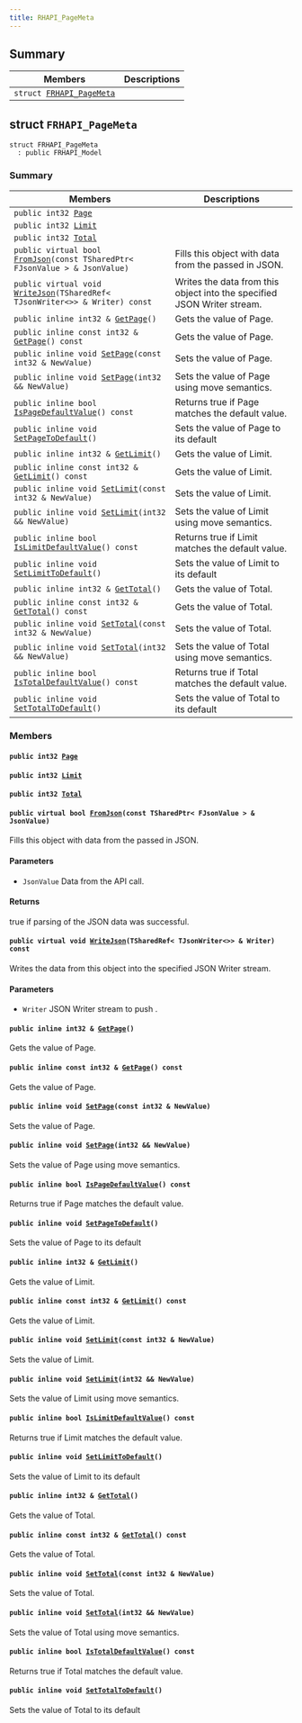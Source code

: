 ```yaml
---
title: RHAPI_PageMeta
---
```


## Summary

 Members                        | Descriptions                                
--------------------------------|---------------------------------------------
`struct `[`FRHAPI_PageMeta`](#structFRHAPI__PageMeta) | 

## struct `FRHAPI_PageMeta` <a id="structFRHAPI__PageMeta"></a>

```
struct FRHAPI_PageMeta
  : public FRHAPI_Model
```

### Summary

 Members                        | Descriptions                                
--------------------------------|---------------------------------------------
`public int32 `[`Page`](#structFRHAPI__PageMeta_1a6cca0387aa38f6160e818ff8bad85a67) | 
`public int32 `[`Limit`](#structFRHAPI__PageMeta_1a1ee76853639b633ab5165c18bda1e546) | 
`public int32 `[`Total`](#structFRHAPI__PageMeta_1a13e9adca196130185d55586e2c812859) | 
`public virtual bool `[`FromJson`](#structFRHAPI__PageMeta_1a3a6c36c80d941d3803312fdd3396c4b5)`(const TSharedPtr< FJsonValue > & JsonValue)` | Fills this object with data from the passed in JSON.
`public virtual void `[`WriteJson`](#structFRHAPI__PageMeta_1ab179c9d82fc94ff946238e7d56b4dd7f)`(TSharedRef< TJsonWriter<>> & Writer) const` | Writes the data from this object into the specified JSON Writer stream.
`public inline int32 & `[`GetPage`](#structFRHAPI__PageMeta_1aa13cc6ef0f0b621ac065a75a236e686e)`()` | Gets the value of Page.
`public inline const int32 & `[`GetPage`](#structFRHAPI__PageMeta_1a1ec015c5ce6921cb3e46a6eb9c587704)`() const` | Gets the value of Page.
`public inline void `[`SetPage`](#structFRHAPI__PageMeta_1aa1e4cab16e2b23f83e88a2fc86964641)`(const int32 & NewValue)` | Sets the value of Page.
`public inline void `[`SetPage`](#structFRHAPI__PageMeta_1aa4548f30744d45005a8de5394b4f92e4)`(int32 && NewValue)` | Sets the value of Page using move semantics.
`public inline bool `[`IsPageDefaultValue`](#structFRHAPI__PageMeta_1a94fa3af0ff5253703ae52a78a2114844)`() const` | Returns true if Page matches the default value.
`public inline void `[`SetPageToDefault`](#structFRHAPI__PageMeta_1a939ed340b81a12ea247b275682232b1a)`()` | Sets the value of Page to its default
`public inline int32 & `[`GetLimit`](#structFRHAPI__PageMeta_1a17bdbd54980486c988b388156f899e11)`()` | Gets the value of Limit.
`public inline const int32 & `[`GetLimit`](#structFRHAPI__PageMeta_1a0ebc51d14c74144e1e9bf8ee75a7dbce)`() const` | Gets the value of Limit.
`public inline void `[`SetLimit`](#structFRHAPI__PageMeta_1acb6abc9056ba40b3d3a6845d0038f099)`(const int32 & NewValue)` | Sets the value of Limit.
`public inline void `[`SetLimit`](#structFRHAPI__PageMeta_1a70dc4834ca91acadffc3e14704feea63)`(int32 && NewValue)` | Sets the value of Limit using move semantics.
`public inline bool `[`IsLimitDefaultValue`](#structFRHAPI__PageMeta_1a47179c3bc0898b6bbf9933190cd9c098)`() const` | Returns true if Limit matches the default value.
`public inline void `[`SetLimitToDefault`](#structFRHAPI__PageMeta_1adaa1f4e0bf20a7e6763f9bdc280c4f10)`()` | Sets the value of Limit to its default
`public inline int32 & `[`GetTotal`](#structFRHAPI__PageMeta_1a02ef93d30af355daf6b7505e62e02c3e)`()` | Gets the value of Total.
`public inline const int32 & `[`GetTotal`](#structFRHAPI__PageMeta_1a786482f7ef05931a754262ec80305689)`() const` | Gets the value of Total.
`public inline void `[`SetTotal`](#structFRHAPI__PageMeta_1a806413086a1057520bd4b638f85717c3)`(const int32 & NewValue)` | Sets the value of Total.
`public inline void `[`SetTotal`](#structFRHAPI__PageMeta_1a2ebe4335c034c1ea1fb1088574335f55)`(int32 && NewValue)` | Sets the value of Total using move semantics.
`public inline bool `[`IsTotalDefaultValue`](#structFRHAPI__PageMeta_1a999342514882e895d280ab861137cba1)`() const` | Returns true if Total matches the default value.
`public inline void `[`SetTotalToDefault`](#structFRHAPI__PageMeta_1a32d285464f71b75b05be71450f894b97)`()` | Sets the value of Total to its default

### Members

#### `public int32 `[`Page`](#structFRHAPI__PageMeta_1a6cca0387aa38f6160e818ff8bad85a67) <a id="structFRHAPI__PageMeta_1a6cca0387aa38f6160e818ff8bad85a67"></a>

#### `public int32 `[`Limit`](#structFRHAPI__PageMeta_1a1ee76853639b633ab5165c18bda1e546) <a id="structFRHAPI__PageMeta_1a1ee76853639b633ab5165c18bda1e546"></a>

#### `public int32 `[`Total`](#structFRHAPI__PageMeta_1a13e9adca196130185d55586e2c812859) <a id="structFRHAPI__PageMeta_1a13e9adca196130185d55586e2c812859"></a>

#### `public virtual bool `[`FromJson`](#structFRHAPI__PageMeta_1a3a6c36c80d941d3803312fdd3396c4b5)`(const TSharedPtr< FJsonValue > & JsonValue)` <a id="structFRHAPI__PageMeta_1a3a6c36c80d941d3803312fdd3396c4b5"></a>

Fills this object with data from the passed in JSON.

#### Parameters
* `JsonValue` Data from the API call.

#### Returns
true if parsing of the JSON data was successful.

#### `public virtual void `[`WriteJson`](#structFRHAPI__PageMeta_1ab179c9d82fc94ff946238e7d56b4dd7f)`(TSharedRef< TJsonWriter<>> & Writer) const` <a id="structFRHAPI__PageMeta_1ab179c9d82fc94ff946238e7d56b4dd7f"></a>

Writes the data from this object into the specified JSON Writer stream.

#### Parameters
* `Writer` JSON Writer stream to push .

#### `public inline int32 & `[`GetPage`](#structFRHAPI__PageMeta_1aa13cc6ef0f0b621ac065a75a236e686e)`()` <a id="structFRHAPI__PageMeta_1aa13cc6ef0f0b621ac065a75a236e686e"></a>

Gets the value of Page.

#### `public inline const int32 & `[`GetPage`](#structFRHAPI__PageMeta_1a1ec015c5ce6921cb3e46a6eb9c587704)`() const` <a id="structFRHAPI__PageMeta_1a1ec015c5ce6921cb3e46a6eb9c587704"></a>

Gets the value of Page.

#### `public inline void `[`SetPage`](#structFRHAPI__PageMeta_1aa1e4cab16e2b23f83e88a2fc86964641)`(const int32 & NewValue)` <a id="structFRHAPI__PageMeta_1aa1e4cab16e2b23f83e88a2fc86964641"></a>

Sets the value of Page.

#### `public inline void `[`SetPage`](#structFRHAPI__PageMeta_1aa4548f30744d45005a8de5394b4f92e4)`(int32 && NewValue)` <a id="structFRHAPI__PageMeta_1aa4548f30744d45005a8de5394b4f92e4"></a>

Sets the value of Page using move semantics.

#### `public inline bool `[`IsPageDefaultValue`](#structFRHAPI__PageMeta_1a94fa3af0ff5253703ae52a78a2114844)`() const` <a id="structFRHAPI__PageMeta_1a94fa3af0ff5253703ae52a78a2114844"></a>

Returns true if Page matches the default value.

#### `public inline void `[`SetPageToDefault`](#structFRHAPI__PageMeta_1a939ed340b81a12ea247b275682232b1a)`()` <a id="structFRHAPI__PageMeta_1a939ed340b81a12ea247b275682232b1a"></a>

Sets the value of Page to its default

#### `public inline int32 & `[`GetLimit`](#structFRHAPI__PageMeta_1a17bdbd54980486c988b388156f899e11)`()` <a id="structFRHAPI__PageMeta_1a17bdbd54980486c988b388156f899e11"></a>

Gets the value of Limit.

#### `public inline const int32 & `[`GetLimit`](#structFRHAPI__PageMeta_1a0ebc51d14c74144e1e9bf8ee75a7dbce)`() const` <a id="structFRHAPI__PageMeta_1a0ebc51d14c74144e1e9bf8ee75a7dbce"></a>

Gets the value of Limit.

#### `public inline void `[`SetLimit`](#structFRHAPI__PageMeta_1acb6abc9056ba40b3d3a6845d0038f099)`(const int32 & NewValue)` <a id="structFRHAPI__PageMeta_1acb6abc9056ba40b3d3a6845d0038f099"></a>

Sets the value of Limit.

#### `public inline void `[`SetLimit`](#structFRHAPI__PageMeta_1a70dc4834ca91acadffc3e14704feea63)`(int32 && NewValue)` <a id="structFRHAPI__PageMeta_1a70dc4834ca91acadffc3e14704feea63"></a>

Sets the value of Limit using move semantics.

#### `public inline bool `[`IsLimitDefaultValue`](#structFRHAPI__PageMeta_1a47179c3bc0898b6bbf9933190cd9c098)`() const` <a id="structFRHAPI__PageMeta_1a47179c3bc0898b6bbf9933190cd9c098"></a>

Returns true if Limit matches the default value.

#### `public inline void `[`SetLimitToDefault`](#structFRHAPI__PageMeta_1adaa1f4e0bf20a7e6763f9bdc280c4f10)`()` <a id="structFRHAPI__PageMeta_1adaa1f4e0bf20a7e6763f9bdc280c4f10"></a>

Sets the value of Limit to its default

#### `public inline int32 & `[`GetTotal`](#structFRHAPI__PageMeta_1a02ef93d30af355daf6b7505e62e02c3e)`()` <a id="structFRHAPI__PageMeta_1a02ef93d30af355daf6b7505e62e02c3e"></a>

Gets the value of Total.

#### `public inline const int32 & `[`GetTotal`](#structFRHAPI__PageMeta_1a786482f7ef05931a754262ec80305689)`() const` <a id="structFRHAPI__PageMeta_1a786482f7ef05931a754262ec80305689"></a>

Gets the value of Total.

#### `public inline void `[`SetTotal`](#structFRHAPI__PageMeta_1a806413086a1057520bd4b638f85717c3)`(const int32 & NewValue)` <a id="structFRHAPI__PageMeta_1a806413086a1057520bd4b638f85717c3"></a>

Sets the value of Total.

#### `public inline void `[`SetTotal`](#structFRHAPI__PageMeta_1a2ebe4335c034c1ea1fb1088574335f55)`(int32 && NewValue)` <a id="structFRHAPI__PageMeta_1a2ebe4335c034c1ea1fb1088574335f55"></a>

Sets the value of Total using move semantics.

#### `public inline bool `[`IsTotalDefaultValue`](#structFRHAPI__PageMeta_1a999342514882e895d280ab861137cba1)`() const` <a id="structFRHAPI__PageMeta_1a999342514882e895d280ab861137cba1"></a>

Returns true if Total matches the default value.

#### `public inline void `[`SetTotalToDefault`](#structFRHAPI__PageMeta_1a32d285464f71b75b05be71450f894b97)`()` <a id="structFRHAPI__PageMeta_1a32d285464f71b75b05be71450f894b97"></a>

Sets the value of Total to its default

